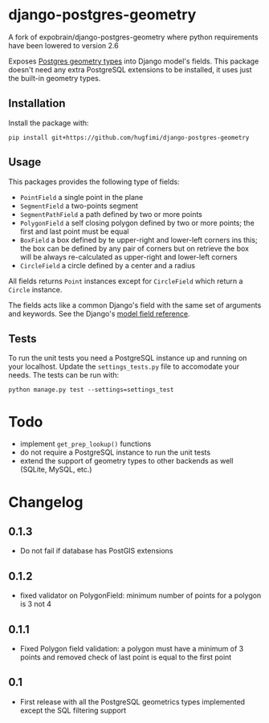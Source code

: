 django-postgres-geometry
========================
A fork of expobrain/django-postgres-geometry where python requirements have been
lowered to version 2.6

Exposes [Postgres geometry types][1] into Django model's fields. This package
doesn't need any extra PostgreSQL extensions to be installed, it uses just the
built-in geometry types.


Installation
------------

Install the package with:

    pip install git+https://github.com/hugfimi/django-postgres-geometry


Usage
-----

This packages provides the following type of fields:

- `PointField` a single point in the plane
- `SegmentField` a two-points segment
- `SegmentPathField` a path defined by two or more points
- `PolygonField` a self closing polygon defined by two or more points; the first
   and last point must be equal
- `BoxField` a box defined by te upper-right and lower-left corners ins this;
   the box can be defined by any pair of corners but on retrieve the box will be
   always re-calculated as upper-right and lower-left corners
- `CircleField` a circle defined by a center and a radius

All fields returns `Point` instances except for `CircleField` which return a
`Circle` instance.

The fields acts like a common Django's field with the same set of arguments and
keywords. See the Django's [model field reference][2].


Tests
-----

To run the unit tests you need a PostgreSQL instance up and running on your
localhost. Update the `settings_tests.py` file to accomodate your needs. The
tests can be run with:

    python manage.py test --settings=settings_test


Todo
====

- implement `get_prep_lookup()` functions
- do not require a PostgreSQL instance to run the unit tests
- extend the support of geometry types to other backends as well (SQLite, MySQL,
  etc.)


Changelog
=========


0.1.3
-----

- Do not fail if database has PostGIS extensions

0.1.2
-----

- fixed validator on PolygonField: minimum number of points for a polygon is 3
  not 4

0.1.1
-----

- Fixed Polygon field validation: a polygon must have a minimum of 3 points and
  removed check of last point is equal to the first point

0.1
---

- First release with all the PostgreSQL geometrics types implemented except the
  SQL filtering support


[1]: http://www.postgresql.org/docs/9.3/static/datatype-geometric.html
[2]: https://docs.djangoproject.com/en/dev/ref/models/fields/

